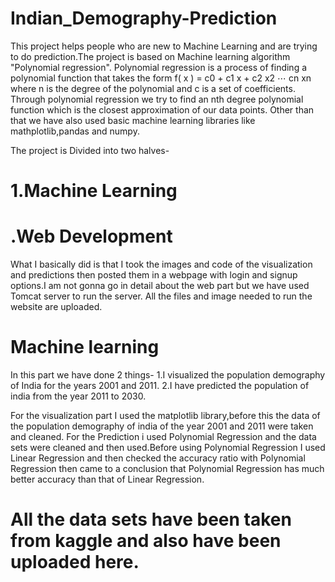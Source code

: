 # Indian_Demography-Prediction
This project helps people who are new to Machine Learning and are trying to do prediction.The project is based on Machine learning algorithm "Polynomial regression".
Polynomial regression is a process of finding a polynomial function that takes the form f( x ) = c0 + c1 x + c2 x2 ⋯ cn xn where n is the degree of the polynomial and c is a set of coefficients. Through polynomial regression we try to find an nth degree polynomial function which is the closest approximation of our data points.
Other than that we have also used basic machine learning libraries like mathplotlib,pandas and numpy.

The project is Divided into two halves-
# 1.Machine Learning
# .Web Development
What I basically did is that I took the images and code of the visualization and predictions then posted them in a webpage with login and signup options.I am not gonna go in detail about the web part but we have used Tomcat server to run the server. All the files and image needed to run the website are uploaded.

# Machine learning 
In this part we have done 2 things-
1.I visualized the population demography of India for the years 2001 and 2011.
2.I have predicted the population of india from the year 2011 to 2030.

For the visualization part I used the matplotlib library,before this the data of the population demography of india of the year 2001 and 2011 were taken and cleaned.
For the Prediction i used Polynomial Regression and the data sets were cleaned and then used.Before using Polynomial Regression I used Linear Regression and then checked the accuracy ratio with Polynomial Regression then came to a conclusion that Polynomial Regression has much better accuracy than that of Linear Regression.
# All the data sets have been taken from kaggle and also have been uploaded here.
